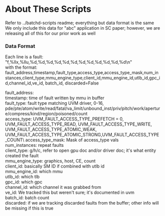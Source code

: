 # About These Scripts
Refer to ../batchd-scripts readme; everything but data format is the same\
We only include this data for "abc" application in SC paper; however, we are releasing all of this for our prior work as well

### Data Format
Each line is a fault:\
"f,%llx,%llu,%d,%d,%d,%d,%d,%d,%d,%d,%d,%d,%d,%d\n"\
with the format:\
fault_address,timestamp,fault_type,access_type,access_type_mask,num_instances,client_type,mmu_engine_type,client_id,mmu_engine_id,utlb_id,gpc_id,channel_id,ve_id, batch_id, discarded=False

fault_address:\
timestamp: time of fault written by mmu in buffer\
fault_type: fault type matching UVM driver, 0-16, pde/pte/atom/write/read/fatal/va_limit/unbound_inst/priv/pitch/work/aperture/compress/kind/region/poisoned/count\
access_type: UVM_FAULT_ACCESS_TYPE_PREFETCH = 0, UVM_FAULT_ACCESS_TYPE_READ, UVM_FAULT_ACCESS_TYPE_WRITE, UVM_FAULT_ACCESS_TYPE_ATOMIC_WEAK, UVM_FAULT_ACCESS_TYPE_ATOMIC_STRONG,UVM_FAULT_ACCESS_TYPE_COUNT\ 
access_type_mask: Mask of access_type vals\
num_instances: repeat faults\
client_type: g/h/c, refer to open gpu doc and/or driver doc; it's what entity created the fault\
mmu_engine_type: graphics, host, CE, count\
client_id: basically SM ID if combined with utlb id\
mmu_engine_id: which mmu\
utlb_id: which tlb\
gpc_id: which gpc\
channel_id: which channel it was grabbed from\
ve_id: We tracked this but weren't sure; it's documented in uvm\
batch_id: batch count\
discarded: if we are tracking discarded faults from the buffer; other info will be missing if this is true
